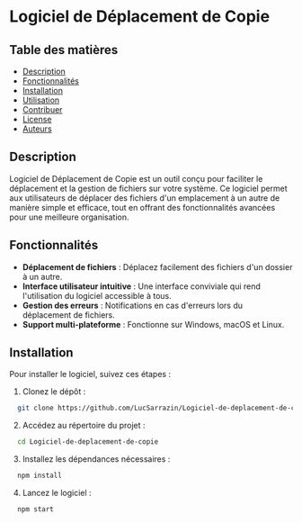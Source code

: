 # Logiciel de Déplacement de Copie

## Table des matières

* [Description](#description)
* [Fonctionnalités](#fonctionnalités)
* [Installation](#installation)
* [Utilisation](#utilisation)
* [Contribuer](#contribuer)
* [License](#license)
* [Auteurs](#auteurs)

## Description

Logiciel de Déplacement de Copie est un outil conçu pour faciliter le déplacement et la gestion de fichiers sur votre système. Ce logiciel permet aux utilisateurs de déplacer des fichiers d'un emplacement à un autre de manière simple et efficace, tout en offrant des fonctionnalités avancées pour une meilleure organisation.

## Fonctionnalités

* **Déplacement de fichiers** : Déplacez facilement des fichiers d'un dossier à un autre.
* **Interface utilisateur intuitive** : Une interface conviviale qui rend l'utilisation du logiciel accessible à tous.
* **Gestion des erreurs** : Notifications en cas d'erreurs lors du déplacement de fichiers.
* **Support multi-plateforme** : Fonctionne sur Windows, macOS et Linux.

## Installation

Pour installer le logiciel, suivez ces étapes :

1. Clonez le dépôt :
 ```bash
   git clone https://github.com/LucSarrazin/Logiciel-de-deplacement-de-copie.git
 ```

2. Accédez au répertoire du projet :

 ```bash
   cd Logiciel-de-deplacement-de-copie
 ```

3. Installez les dépendances nécessaires :

 ```bash
   npm install
 ```
4. Lancez le logiciel :

 ```bash
   npm start
 ```
